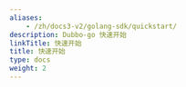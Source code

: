 ```yaml
---
aliases:
    - /zh/docs3-v2/golang-sdk/quickstart/
description: Dubbo-go 快速开始
linkTitle: 快速开始
title: 快速开始
type: docs
weight: 2
---
```

